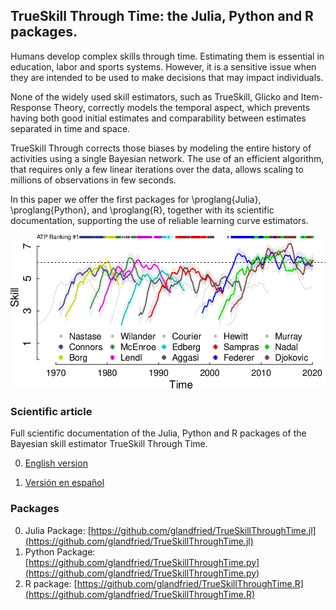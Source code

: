 ## TrueSkill Through Time: the Julia, Python and R packages.

Humans develop complex skills through time.
Estimating them is essential in education, labor and sports systems.
However, it is a sensitive issue when they are intended to be used to make decisions that may impact individuals.

None of the widely used skill estimators, such as TrueSkill, Glicko and Item-Response Theory, correctly models the temporal aspect, which prevents having both good initial estimates and comparability between estimates separated in time and space.

TrueSkill Through corrects those biases by modeling the entire history of activities using a single Bayesian network.
The use of an efficient algorithm, that requires only a few linear iterations over the data, allows scaling to millions of observations in few seconds.

In this paper we offer the first packages for \proglang{Julia}, \proglang{Python}, and \proglang{R}, together with its scientific documentation, supporting the use of reliable learning curve estimators.

![ss](static/atp.png)

### Scientific article

Full scientific documentation of the Julia, Python and R packages of the Bayesian skill estimator TrueSkill Through Time.

0.  [English version](https://github.com/glandfried/TrueSkillThroughTime/releases/download/doc.0.0.0/article-en.pdf)

0.  [Versión en español](https://github.com/glandfried/TrueSkillThroughTime/releases/download/doc.0.0.0/article-es.pdf)

### Packages

0. Julia Package: [https://github.com/glandfried/TrueSkillThroughTime.jl](https://github.com/glandfried/TrueSkillThroughTime.jl)
0. Python Package: [https://github.com/glandfried/TrueSkillThroughTime.py](https://github.com/glandfried/TrueSkillThroughTime.py)
0. R package: [https://github.com/glandfried/TrueSkillThroughTime.R](https://github.com/glandfried/TrueSkillThroughTime.R)





